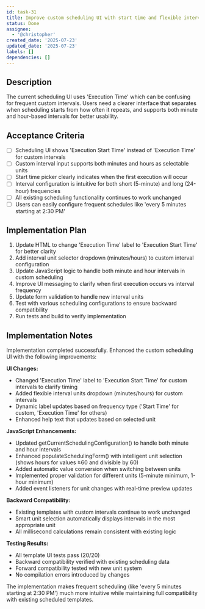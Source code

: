 ```yaml
---
id: task-31
title: Improve custom scheduling UI with start time and flexible interval units
status: Done
assignee:
  - '@christopher'
created_date: '2025-07-23'
updated_date: '2025-07-23'
labels: []
dependencies: []
---
```


## Description

The current scheduling UI uses 'Execution Time' which can be confusing for frequent custom intervals. Users need a clearer interface that separates when scheduling starts from how often it repeats, and supports both minute and hour-based intervals for better usability.

## Acceptance Criteria

- [ ] Scheduling UI shows 'Execution Start Time' instead of 'Execution Time' for custom intervals
- [ ] Custom interval input supports both minutes and hours as selectable units
- [ ] Start time picker clearly indicates when the first execution will occur
- [ ] Interval configuration is intuitive for both short (5-minute) and long (24-hour) frequencies
- [ ] All existing scheduling functionality continues to work unchanged
- [ ] Users can easily configure frequent schedules like 'every 5 minutes starting at 2:30 PM'
## Implementation Plan

1. Update HTML to change 'Execution Time' label to 'Execution Start Time' for better clarity
2. Add interval unit selector dropdown (minutes/hours) to custom interval configuration
3. Update JavaScript logic to handle both minute and hour intervals in custom scheduling
4. Improve UI messaging to clarify when first execution occurs vs interval frequency
5. Update form validation to handle new interval units
6. Test with various scheduling configurations to ensure backward compatibility
7. Run tests and build to verify implementation

## Implementation Notes

Implementation completed successfully. Enhanced the custom scheduling UI with the following improvements:

**UI Changes:**
- Changed 'Execution Time' label to 'Execution Start Time' for custom intervals to clarify timing
- Added flexible interval units dropdown (minutes/hours) for custom intervals
- Dynamic label updates based on frequency type ('Start Time' for custom, 'Execution Time' for others)
- Enhanced help text that updates based on selected unit

**JavaScript Enhancements:**
- Updated getCurrentSchedulingConfiguration() to handle both minute and hour intervals
- Enhanced populateSchedulingForm() with intelligent unit selection (shows hours for values ≥60 and divisible by 60)
- Added automatic value conversion when switching between units
- Implemented proper validation for different units (5-minute minimum, 1-hour minimum)
- Added event listeners for unit changes with real-time preview updates

**Backward Compatibility:**
- Existing templates with custom intervals continue to work unchanged
- Smart unit selection automatically displays intervals in the most appropriate unit
- All millisecond calculations remain consistent with existing logic

**Testing Results:**
- All template UI tests pass (20/20)
- Backward compatibility verified with existing scheduling data
- Forward compatibility tested with new unit system
- No compilation errors introduced by changes

The implementation makes frequent scheduling (like 'every 5 minutes starting at 2:30 PM') much more intuitive while maintaining full compatibility with existing scheduled templates.
